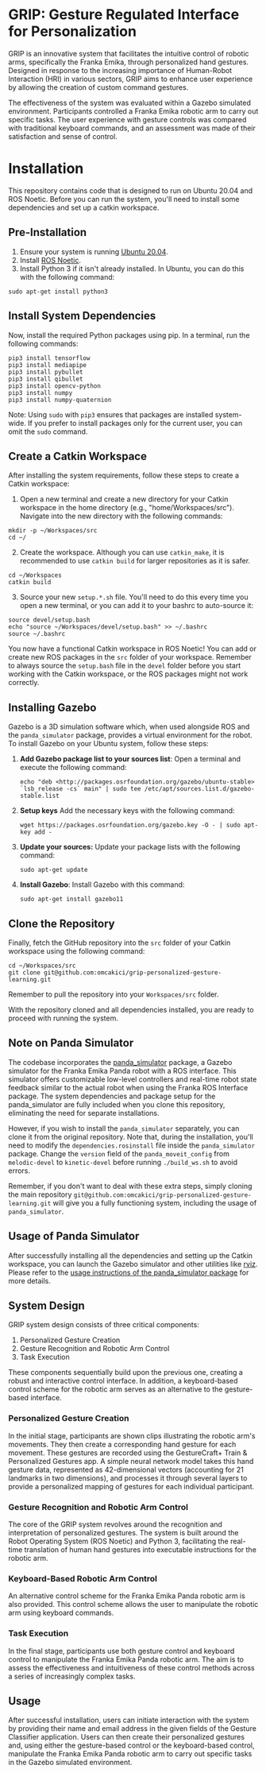 # GRIP: Gesture Regulated Interface for Personalization

GRIP is an innovative system that facilitates the intuitive control of robotic arms, specifically the Franka Emika, through personalized hand gestures. Designed in response to the increasing importance of Human-Robot Interaction (HRI) in various sectors, GRIP aims to enhance user experience by allowing the creation of custom command gestures.

The effectiveness of the system was evaluated within a Gazebo simulated environment. Participants controlled a Franka Emika robotic arm to carry out specific tasks. The user experience with gesture controls was compared with traditional keyboard commands, and an assessment was made of their satisfaction and sense of control.

# Installation

This repository contains code that is designed to run on Ubuntu 20.04 and ROS Noetic. Before you can run the system, you'll need to install some dependencies and set up a catkin workspace.

## Pre-Installation

1. Ensure your system is running [Ubuntu 20.04](https://releases.ubuntu.com/focal/).
2. Install [ROS Noetic](http://wiki.ros.org/noetic/Installation/Ubuntu).
3. Install Python 3 if it isn't already installed. In Ubuntu, you can do this with the following command:
```
sudo apt-get install python3
```

## Install System Dependencies

Now, install the required Python packages using pip. In a terminal, run the following commands:

```
pip3 install tensorflow
pip3 install mediapipe
pip3 install pybullet
pip3 install qibullet
pip3 install opencv-python
pip3 install numpy
pip3 install numpy-quaternion
```

Note: Using `sudo` with `pip3` ensures that packages are installed system-wide. If you prefer to install packages only for the current user, you can omit the `sudo` command.

## Create a Catkin Workspace

After installing the system requirements, follow these steps to create a Catkin workspace:

1. Open a new terminal and create a new directory for your Catkin workspace in the home directory (e.g., "home/Workspaces/src"). Navigate into the new directory with the following commands:

```
mkdir -p ~/Workspaces/src
cd ~/
```

2. Create the workspace. Although you can use `catkin_make`, it is recommended to use `catkin build` for larger repositories as it is safer.

```
cd ~/Workspaces
catkin build
```

3. Source your new `setup.*.sh` file. You'll need to do this every time you open a new terminal, or you can add it to your bashrc to auto-source it:

```
source devel/setup.bash
echo "source ~/Workspaces/devel/setup.bash" >> ~/.bashrc
source ~/.bashrc
```

You now have a functional Catkin workspace in ROS Noetic! You can add or create new ROS packages in the `src` folder of your workspace. Remember to always source the `setup.bash` file in the `devel` folder before you start working with the Catkin workspace, or the ROS packages might not work correctly.

## Installing Gazebo

Gazebo is a 3D simulation software which, when used alongside ROS and the `panda_simulator` package, provides a virtual environment for the robot. To install Gazebo on your Ubuntu system, follow these steps:

1. **Add Gazebo package list to your sources list**:
Open a terminal and execute the following command:
    
    ```
    echo "deb <http://packages.osrfoundation.org/gazebo/ubuntu-stable> `lsb_release -cs` main" | sudo tee /etc/apt/sources.list.d/gazebo-stable.list
    ```
2. **Setup keys**
Add the necessary keys with the following command:
   
   `wget https://packages.osrfoundation.org/gazebo.key -O - | sudo apt-key add -`

3. **Update your sources:**
Update your package lists with the following command:
   
   `sudo apt-get update`
   
4. **Install Gazebo**:
Install Gazebo with this command:
  
   `sudo apt-get install gazebo11`

## Clone the Repository

Finally, fetch the GitHub repository into the `src` folder of your Catkin workspace using the following command:

```
cd ~/Workspaces/src
git clone git@github.com:omcakici/grip-personalized-gesture-learning.git
```

Remember to pull the repository into your `Workspaces/src` folder.

With the repository cloned and all dependencies installed, you are ready to proceed with running the system.

## Note on Panda Simulator

The codebase incorporates the [panda_simulator](https://github.com/justagist/panda_simulator) package, a Gazebo simulator for the Franka Emika Panda robot with a ROS interface. This simulator offers customizable low-level controllers and real-time robot state feedback similar to the actual robot when using the Franka ROS Interface package. The system dependencies and package setup for the panda_simulator are fully included when you clone this repository, eliminating the need for separate installations.

However, if you wish to install the `panda_simulator` separately, you can clone it from the original repository. Note that, during the installation, you'll need to modify the `dependencies.rosinstall` file inside the `panda_simulator` package. Change the `version` field of the `panda_moveit_config` from `melodic-devel` to `kinetic-devel` before running `./build_ws.sh` to avoid errors.

Remember, if you don't want to deal with these extra steps, simply cloning the main repository `git@github.com:omcakici/grip-personalized-gesture-learning.git` will give you a fully functioning system, including the usage of `panda_simulator`.

## Usage of Panda Simulator

After successfully installing all the dependencies and setting up the Catkin workspace, you can launch the Gazebo simulator and other utilities like [rviz](http://wiki.ros.org/rviz/UserGuide#Install_from_debian_repository). Please refer to the [usage instructions of the panda_simulator package](https://github.com/justagist/panda_simulator#usage) for more details.

## System Design

GRIP system design consists of three critical components:

1. Personalized Gesture Creation
2. Gesture Recognition and Robotic Arm Control
3. Task Execution

These components sequentially build upon the previous one, creating a robust and interactive control interface. In addition, a keyboard-based control scheme for the robotic arm serves as an alternative to the gesture-based interface.

### Personalized Gesture Creation

In the initial stage, participants are shown clips illustrating the robotic arm's movements. They then create a corresponding hand gesture for each movement. These gestures are recorded using the GestureCraft+ Train & Personalized Gestures app. A simple neural network model takes this hand gesture data, represented as 42-dimensional vectors (accounting for 21 landmarks in two dimensions), and processes it through several layers to provide a personalized mapping of gestures for each individual participant.

### Gesture Recognition and Robotic Arm Control

The core of the GRIP system revolves around the recognition and interpretation of personalized gestures. The system is built around the Robot Operating System (ROS Noetic) and Python 3, facilitating the real-time translation of human hand gestures into executable instructions for the robotic arm.

### Keyboard-Based Robotic Arm Control

An alternative control scheme for the Franka Emika Panda robotic arm is also provided. This control scheme allows the user to manipulate the robotic arm using keyboard commands.

### Task Execution

In the final stage, participants use both gesture control and keyboard control to manipulate the Franka Emika Panda robotic arm. The aim is to assess the effectiveness and intuitiveness of these control methods across a series of increasingly complex tasks.

## Usage

After successful installation, users can initiate interaction with the system by providing their name and email address in the given fields of the Gesture Classifier application. Users can then create their personalized gestures and, using either the gesture-based control or the keyboard-based control, manipulate the Franka Emika Panda robotic arm to carry out specific tasks in the Gazebo simulated environment.
